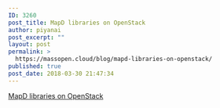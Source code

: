 ```yaml
---
ID: 3260
post_title: MapD libraries on OpenStack
author: piyanai
post_excerpt: ""
layout: post
permalink: >
  https://massopen.cloud/blog/mapd-libraries-on-openstack/
published: true
post_date: 2018-03-30 21:47:34
---
```

<a href="https://massopen.cloud/wp-content/uploads/2018/03/MapD-libraries-on-OpenStackFinal.pdf">MapD libraries on OpenStack</a>